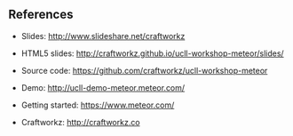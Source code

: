 ## References
- Slides: http://www.slideshare.net/craftworkz

- HTML5 slides: http://craftworkz.github.io/ucll-workshop-meteor/slides/

- Source code: https://github.com/craftworkz/ucll-workshop-meteor

- Demo: http://ucll-demo-meteor.meteor.com/

- Getting started: https://www.meteor.com/

- Craftworkz: http://craftworkz.co
